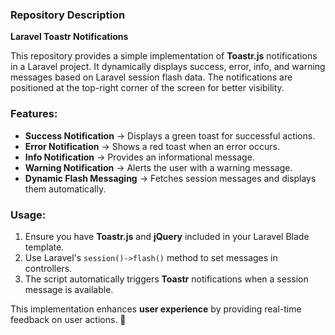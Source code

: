 ### **Repository Description**  

**Laravel Toastr Notifications**  

This repository provides a simple implementation of **Toastr.js** notifications in a Laravel project. It dynamically displays success, error, info, and warning messages based on Laravel session flash data. The notifications are positioned at the top-right corner of the screen for better visibility.  

### **Features:**  
- **Success Notification** → Displays a green toast for successful actions.  
- **Error Notification** → Shows a red toast when an error occurs.  
- **Info Notification** → Provides an informational message.  
- **Warning Notification** → Alerts the user with a warning message.  
- **Dynamic Flash Messaging** → Fetches session messages and displays them automatically.  

### **Usage:**  
1. Ensure you have **Toastr.js** and **jQuery** included in your Laravel Blade template.  
2. Use Laravel's `session()->flash()` method to set messages in controllers.  
3. The script automatically triggers **Toastr** notifications when a session message is available.  

This implementation enhances **user experience** by providing real-time feedback on user actions. 🚀